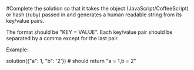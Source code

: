 #Complete the solution so that it takes the object (JavaScript/CoffeeScript) or hash (ruby) passed in and generates a human readable string from its key/value pairs.

The format should be "KEY = VALUE". Each key/value pair should be separated by a comma except for the last pair.

Example:

solution({"a": 1, "b": '2'}) # should return "a = 1,b = 2"

